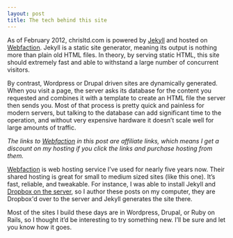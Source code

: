 ```yaml
---
layout: post
title: The tech behind this site
---
```

As of February 2012, chrisltd.com is powered by [Jekyll](https://github.com/mojombo/jekyll) and hosted on [Webfaction](http://www.webfaction.com?affiliate=yoeyo). Jekyll is a static site generator, meaning its output is nothing more than plain old HTML files. In theory, by serving static HTML, this site should extremely fast and able to withstand a large number of concurrent visitors. 

By contrast, Wordpress or Drupal driven sites are dynamically generated. When you visit a page, the server asks its database for the content you requested and combines it with a template to create an HTML file the server then sends you. Most of that process is pretty quick and painless for modern servers, but talking to the database can add significant time to the operation, and without very expensive hardware it doesn’t scale well for large amounts of traffic.

<em class="aside">The links to <a href="http://www.webfaction.com?affiliate=yoeyo">Webfaction</a> in this post are affiliate links, which means I get a discount on my hosting if you click the links and purchase hosting from them.</em>

[Webfaction](http://www.webfaction.com?affiliate=yoeyo) is web hosting service I’ve used for nearly five years now. Their shared hosting is great for small to medium sized sites (like this one). It’s fast, reliable, and tweakable. For instance, I was able to install Jekyll and [Dropbox on the server](http://www.dropboxwiki.com/Using_Dropbox_CLI), so I author these posts on my computer, they are Dropbox'd over to the server and Jekyll generates the site there.

Most of the sites I build these days are in Wordpress, Drupal, or Ruby on Rails, so I thought it’d be interesting to try something new. I’ll be sure and let you know how it goes.